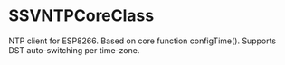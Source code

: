 # SSVNTPCoreClass
NTP client for ESP8266. Based on core function configTime(). Supports DST auto-switching per time-zone.
